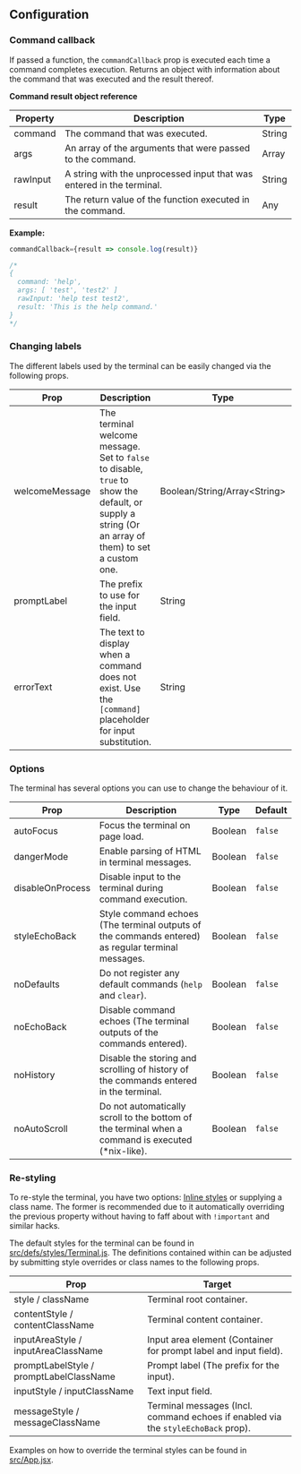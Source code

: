 ## Configuration

### Command callback

If passed a function, the `commandCallback` prop is executed each time a command completes execution. Returns an object with information about the command that was executed and the result thereof.

**Command result object reference**

| Property | Description | Type |
| -------- | ----------- | ---- |
| command | The command that was executed. | String |
| args | An array of the arguments that were passed to the command. | Array |
| rawInput | A string with the unprocessed input that was entered in the terminal. | String |
| result | The return value of the function executed in the command. | Any |

**Example:**
```jsx
commandCallback={result => console.log(result)}

/*
{
  command: 'help',
  args: [ 'test', 'test2' ]
  rawInput: 'help test test2',
  result: 'This is the help command.'
}
*/
```


### Changing labels

The different labels used by the terminal can be easily changed via the following props.

| Prop | Description | Type | Default |
| ---- | ----------- | ---- | ------- |
| welcomeMessage | The terminal welcome message. Set to `false` to disable, `true` to show the default, or supply a string (Or an array of them) to set a custom one. | Boolean/String/Array<String\> | `false` |
| promptLabel | The prefix to use for the input field. | String | `$` |
| errorText | The text to display when a command does not exist. Use the `[command]` placeholder for input substitution. | String | `Command '[command]' not found!` |

### Options

The terminal has several options you can use to change the behaviour of it.

| Prop | Description | Type | Default |
| ---- | ----------- | ---- | ------- |
| autoFocus | Focus the terminal on page load. | Boolean | `false` |
| dangerMode | Enable parsing of HTML in terminal messages. | Boolean | `false` |
| disableOnProcess | Disable input to the terminal during command execution. | Boolean | `false` |
| styleEchoBack | Style command echoes (The terminal outputs of the commands entered) as regular terminal messages. | Boolean | `false` |
| noDefaults | Do not register any default commands (`help` and `clear`). | Boolean | `false` |
| noEchoBack | Disable command echoes (The terminal outputs of the commands entered). | Boolean | `false` |
| noHistory | Disable the storing and scrolling of history of the commands entered in the terminal. | Boolean | `false` |
| noAutoScroll | Do not automatically scroll to the bottom of the terminal when a command is executed (*nix-like). | Boolean | `false` |

### Re-styling

To re-style the terminal, you have two options: [Inline styles](https://reactjs.org/docs/dom-elements.html#style) or supplying a class name. The former is recommended due to it automatically overriding the previous property without having to faff about with `!important` and similar hacks.

The default styles for the terminal can be found in [src/defs/styles/Terminal.js](../src/defs/styles/Terminal.js). The definitions contained within can be adjusted by submitting style overrides or class names to the following props.

| Prop | Target |
| ---- | ------ |
| style / className | Terminal root container. |
| contentStyle / contentClassName | Terminal content container. |
| inputAreaStyle / inputAreaClassName | Input area element (Container for prompt label and input field). |
| promptLabelStyle / promptLabelClassName | Prompt label (The prefix for the input). |
| inputStyle / inputClassName | Text input field. |
| messageStyle / messageClassName | Terminal messages (Incl. command echoes if enabled via the `styleEchoBack` prop). |

Examples on how to override the terminal styles can be found in [src/App.jsx](../src/App.jsx).
